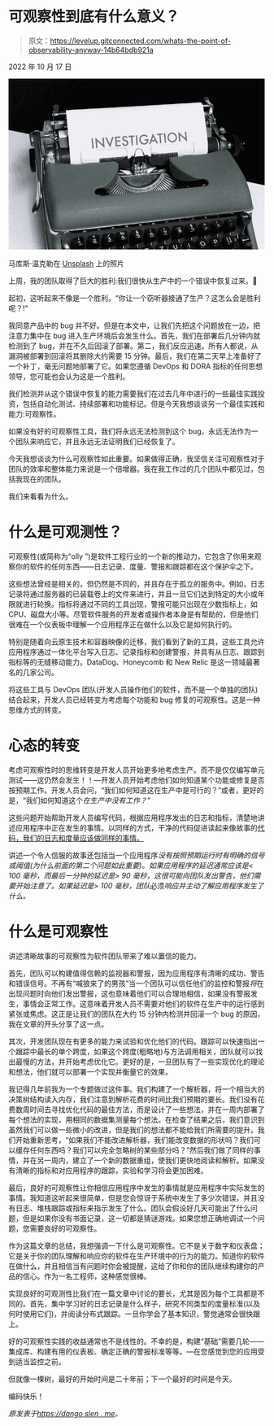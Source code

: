 # 可观察性到底有什么意义？

> 原文：<https://levelup.gitconnected.com/whats-the-point-of-observability-anyway-14b64bdb921a>

2022 年 10 月 17 日

![](img/b45d4c721f8600d1c901b3e5a9faf63c.png)

马库斯·温克勒在 [Unsplash](https://unsplash.com/s/photos/detective?utm_source=unsplash&utm_medium=referral&utm_content=creditCopyText) 上的照片

上周，我的团队取得了巨大的胜利:我们很快从生产中的一个错误中恢复过来。🎉

起初，这听起来不像是一个胜利。“你让一个窃听器接通了生产？这怎么会是胜利呢？!"

我同意产品中的 bug 并不好。但是在本文中，让我们先把这个问题放在一边，把注意力集中在 bug 进入生产环境后会发生什么。首先，我们在部署后几分钟内就检测到了 bug，并在不久后回滚了部署。第二，我们反应迅速。所有人都说，从漏洞被部署到回滚将其删除大约需要 15 分钟。最后，我们在第二天早上准备好了一个补丁，毫无问题地部署了它。如果您遵循 DevOps 和 DORA 指标的任何思想领导，您可能也会认为这是一个胜利。

我们检测并从这个错误中恢复的能力需要我们在过去几年中进行的一些最佳实践投资，包括自动化测试、持续部署和功能标记。但是今天我想谈谈另一个最佳实践和能力:可观察性。

如果没有好的可观察性工具，我们将永远无法检测到这个 bug，永远无法作为一个团队来响应它，并且永远无法证明我们已经恢复了。

今天我想谈谈为什么可观察性如此重要。如果做得正确，我坚信关注可观察性对于团队的效率和整体能力来说是一个倍增器。我在我工作过的几个团队中都见过，包括我现在的团队。

我们来看看为什么。

# 什么是可观测性？

可观察性(或简称为“olly ”)是软件工程行业的一个新的推动力，它包含了你用来观察你的软件的任何东西——日志记录、度量、警报和跟踪都在这个保护伞之下。

这些想法曾经是相关的，但仍然是不同的，并且存在于孤立的服务中。例如，日志记录将通过服务器的已装载卷上的文件来进行，并且一旦它们达到特定的大小或年限就进行轮换。指标将通过不同的工具出现，警报可能只出现在少数指标上，如 CPU、磁盘大小等。尽管软件服务的开发者或操作者本身是有帮助的，但是他们很难在一个仪表板中理解一个应用程序正在做什么以及它是如何执行的。

特别是随着向云原生技术和容器映像的迁移，我们看到了新的工具，这些工具允许应用程序通过一体化平台写入日志、记录指标和创建警报，并具有从日志、跟踪到指标等的无缝移动能力。DataDog、Honeycomb 和 New Relic 是这一领域最著名的几家公司。

将这些工具与 DevOps 团队(开发人员操作他们的软件，而不是一个单独的团队)结合起来，开发人员已经转变为考虑每个功能和 bug 修复的可观察性。这是一种思维方式的转变。

# 心态的转变

考虑可观察性时的思维转变是开发人员开始更多地考虑生产。而不是仅仅编写单元测试——这仍然会发生！！—开发人员开始考虑他们如何知道某个功能或修复是否按预期工作。开发人员会问，“我们如何知道这在生产中是可行的？”或者，更好的是，“我们如何知道这个*在生产中没有工作？”*

这些问题开始帮助开发人员编写代码，根据应用程序发出的日志和指标，清楚地讲述应用程序中正在发生的事情。以同样的方式，干净的代码促进读起来像故事的[代码，我们的日志和度量应该做同样的事情。](https://www.goodreads.com/quotes/7029841-clean-code-is-simple-and-direct-clean-code-reads-like#:~:text=Clean%20code%20reads%20like%20well,Grady%20Booch%20author%20of%20Object)

讲述一个令人信服的故事还包括当一个应用程序*没有按照预期运行时有明确的信号或阈值(为什么前面的第二个问题如此重要)。如果应用程序的延迟通常应该是< 100 毫秒，而最后一分钟的延迟是> 90 毫秒，这很可能向团队发出警告，他们需要开始注意了。如果延迟是> 100 毫秒，团队*必须*响应并主动了解应用程序发生了什么。*

# 什么是可观察性

讲述清晰故事的可观察性为软件团队带来了难以置信的能力。

首先，团队可以构建值得信赖的监视器和警报，因为应用程序有清晰的成功、警告和错误信号。不再有“喊狼来了的男孩”当一个团队可以信任他们的监控和警报*将*在出现问题时向他们发出警报，这也意味着他们可以合理地相信，如果没有警报发生，事情会正常工作。这意味着开发人员不需要对他们的软件在生产中的运行感到紧张或焦虑。这正是让我们的团队在大约 15 分钟内检测并回滚一个 bug 的原因，我在文章的开头分享了这一点。

其次，开发团队现在有更多的能力来试验和优化他们的代码。跟踪可以快速指出一个跟踪中最长的单个跨度，如果这个跨度(粗略地)与方法调用相关，团队就可以找出最慢的方法，并开始考虑优化它。更好的是，一旦团队有了一些实现优化的理论和想法，他们就可以部署一个实现并衡量它的效果。

我记得几年前我为一个专题做过这件事。我们构建了一个解析器，将一个相当大的决策树结构读入内存，我们注意到解析花费的时间比我们预期的要长。我们没有花费数周时间去寻找优化代码的最佳方法，而是设计了一些想法，并在一周内部署了每个想法的实现，用相同的数据集测量每个想法。在检查了结果之后，我们意识到虽然我们可以做一些微小的改进，但是我们的想法都不能给我们所需要的提升。我们开始重新思考，“如果我们不能改进解析器，我们能改变数据的形状吗？我们可以缓存任何东西吗？我们可以完全忽略树的某些部分吗？”然后我们做了同样的事情，并在另一周内，建立了一个新的数据重组，使我们更快地阅读和解析。如果没有清晰的指标和对应用程序的跟踪，实验和学习将会更加困难。

最后，良好的可观察性让你相信应用程序中发生的事情就是应用程序中实际发生的事情。我知道这听起来很简单，但是您会惊讶于系统中发生了多少次错误，并且没有日志、堆栈跟踪或指标来指示发生了什么。团队会假设好几天可能出了什么问题，但是如果你没有书面记录，这一切都是猜谜游戏。如果您想正确地调试一个问题，您需要良好的可观察性。

作为这篇文章的总结，我想强调一下什么是可观察性。它不是关于数字和仪表盘；它是关于你的团队理解和响应你的软件在生产环境中的行为的能力。知道你的软件在做什么，并且相信当有问题时你会被提醒，这给了你和你的团队继续构建你的产品的信心。作为一名工程师，这种感觉很棒。

实现良好的可观测性比我们在一篇文章中讨论的要长，尤其是因为每个工具都是不同的。首先，集中学习好的日志记录是什么样子，研究不同类型的度量标准(以及何时使用它们)，并阅读分布式跟踪。一旦你学会了基本知识，警觉通常会很快跟上。

好的可观察性实践的收益通常也不是线性的。不幸的是，构建“基础”需要几轮——集成库、构建有用的仪表板、确定正确的警报标准等等。—在您感觉到您的应用受到适当监控之前。

但就像一棵树，最好的开始时间是二十年前；下一个最好的时间是今天。

编码快乐！

*原发表于*[*https://dango slen . me*](https://dangoslen.me/blog/whats-the-point-to-observability-anyway/)*。*